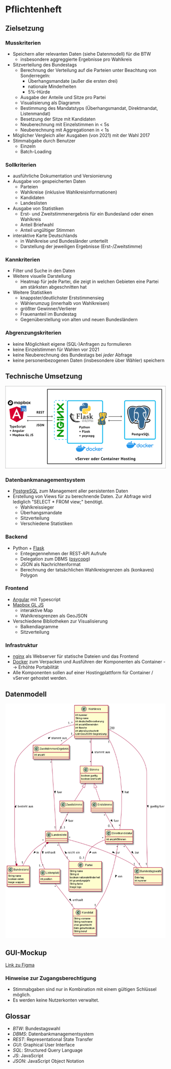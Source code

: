 # Pflichtenheft

## Zielsetzung

### Musskriterien
- Speichern aller relevanten Daten (siehe Datenmodell) für die BTW
  - insbesondere aggreggierte Ergebnisse pro Wahlkreis
- Sitzverteilung des Bundestags
  - Berechnung der Verteilung auf die Parteien unter Beachtung von Sonderregeln:
    - Überhangsmandate (außer die ersten drei)
    - nationale Minderheiten
    - 5%-Hürde
  - Ausgabe der Anteile und Sitze pro Partei
  - Visualisierung als Diagramm
  - Bestimmung des Mandatstyps (Überhangsmandat, Direktmandat, Listenmandat)
  - Besetzung der Sitze mit Kandidaten
  - Neuberechnung mit Einzelstimmen in < 5s
  - Neuberechnung mit Aggregationen in < 1s
- Möglicher Vergleich aller Ausgaben (von 2021) mit der Wahl 2017
- Stimmabgabe durch Benutzer
  - Einzeln
  - Batch-Loading

### Sollkriterien
- ausführliche Dokumentation und Versionierung
- Ausgabe von gespeicherten Daten
  - Parteien
  - Wahlkreise (inklusive Wahlkreisinformationen)
  - Kandidaten
  - Landeslisten
- Ausgabe von Statistiken
  - Erst- und Zweitstimmenergebnis für ein Bundesland oder einen Wahlkreis
  - Anteil Briefwahl
  - Anteil ungültiger Stimmen
- interaktive Karte Deutschlands
  - in Wahlkreise und Bundesländer unterteilt
  - Darstellung der jeweiligen Ergebnisse (Erst-/Zweitstimme)

### Kannkriterien
- Filter und Suche in den Daten
- Weitere visuelle Darstellung
  - Heatmap für jede Partei, die zeigt in welchen Gebieten eine Partei am 
    stärksten abgeschnitten hat
- Weitere Statistiken
  - knappster/deutlichster Erststimmensieg
  - Wählerumzug (innerhalb von Wahlkreisen)
  - größter Gewinner/Verlierer
  - Frauenanteil im Bundestag
  - Gegenüberstellung von alten und neuen Bundesländern

### Abgrenzungskriterien
- keine Möglichkeit eigene (SQL-)Anfragen zu formulieren
- keine Einzelstimmen für Wahlen vor 2021
- keine Neuberechnung des Bundestags bei *jeder* Abfrage
- keine personenbezogenen Daten (insbesondere über Wähler) speichern

## Technische Umsetzung

![Techstack](TechStack.png)

### Datenbankmanagementsystem
- [PostgreSQL](https://www.postgresql.org/) zum Management aller persistenten 
  Daten
- Erstellung von Views für zu berechnende Daten. Zur Abfrage wird 
  lediglich "SELECT * FROM view;" benötigt.
  - Wahlkreissieger 
  - Überhangsmandate
  - Sitzverteilung
  - Verschiedene Statistiken

### Backend
- Python + [Flask](https://flask.palletsprojects.com/en/2.0.x/)
  - Entegegennehmen der REST-API Aufrufe
  - Delegation zum DBMS ([psycopg](https://www.psycopg.org/))
  - JSON als Nachrichtenformat
  - Berechnung der tatsächlichen Wahlkreisgrenzen als (konkaves) Polygon

### Frontend
- [Angular](https://www.angular.io/) mit Typescript
- [Mapbox GL JS](https://github.com/mapbox/mapbox-gl-js)
  - interaktive Map
  - Wahlkreisgrenzen als GeoJSON
- Verschiedene Bibliotheken zur Visualisierung
  - Balkendiagramme
  - Sitzverteilung

### Infrastruktur
- [nginx](https://www.nginx.com/) als Webserver für statische Dateien und 
  das Frontend
- [Docker](https://www.docker.com/) zum Verpacken und Ausführen der 
  Komponenten als Container --> Erhöhte Portabilität
- Alle Komponenten sollen auf einer Hostingplattform 
  für Container / vServer gehostet werden.

## Datenmodell

![UML-Entwurf](Entwurf.png)

## GUI-Mockup
[Link zu Figma](https://www.figma.com/file/mWyTVjiFh8bLU6Wr6T6HrN/Datenbankenprojekt?node-id=0%3A1)

### Hinweise zur Zugangsberechtigung

- Stimmabgaben sind nur in Kombination mit einem gültigen Schlüssel möglich.
- Es werden keine Nutzerkonten verwaltet.

## Glossar
 - *BTW*: Bundestagswahl
 - *DBMS*: Datenbankmanagementsystem
 - *REST*: Representational State Transfer
 - *GUI*: Graphical User Interface
 - *SQL*: Structured Query Language
 - *JS*: JavaScript
 - *JSON*: JavaScript Object Notation